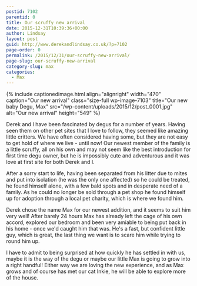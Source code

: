 ```yaml
---
postid: 7102
parentid: 0
title: Our scruffy new arrival
date: 2015-12-31T10:39:36+00:00
author: Lindsay
layout: post
guid: http://www.derekandlindsay.co.uk/?p=7102
page-order: 0
permalink: /2015/12/31/our-scruffy-new-arrival/
page-slug: our-scruffy-new-arrival
category-slug: max
categories:
  - Max
---
```

{% include captionedimage.html align="alignright" width="470" caption="Our new arrival" class="size-full wp-image-7103" title="Our new baby Degu, Max" src="/wp-content/uploads/2015/12/post_0001.jpg" alt="Our new arrival" height="549" %} 

Derek and I have been fascinated by degus for a number of years. Having seen them on other pet sites that I love to follow, they seemed like amazing little critters. We have often considered having some, but they are not easy to get hold of where we live - until now! Our newest member of the family is a little scruffy, all on his own and may not seem like the best introduction for first time degu owner, but he is impossibly cute and adventurous and it was love at first site for both Derek and I.

After a sorry start to life, having been separated from his litter due to mites and put into isolation (he was the only one affected) so he could be treated, he found himself alone, with a few bald spots and in desperate need of a family. As he could no longer be sold through a pet shop he found himself up for adoption through a local pet charity, which is where we found him.

Derek chose the name Max for our newest addition, and it seems to suit him very well! After barely 24 hours Max has already left the cage of his own accord, explored our bedroom and been very amiable to being put back in his home - once we'd caught him that was. He's a fast, but confident little guy, which is great, the last thing we want is to scare him while trying to round him up.

I have to admit to being surprised at how quickly he has settled in with us, maybe it is the way of the degu or maybe our little Max is going to grow into a right handful! Either way we are loving the new experience, and as Max grows and of course has met our cat Inkie, he will be able to explore more of the house.